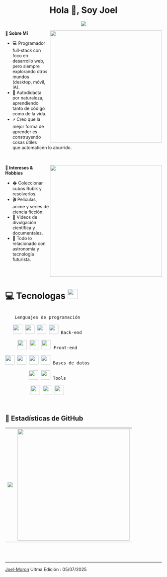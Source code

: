 <h1 align="center"> Hola 👋, Soy Joel</h1>

<p align="center">
    <a href="https://github.com/Joel-Moron">
        <img src="https://readme-typing-svg.herokuapp.com/?lines=Desarrollador+Full+Stack;Autodidacta+%7C+Curioso+tecnológico;Siempre+aprendiendo+nuevas+habilidades&center=true&width=500&height=45&font=Fira+Code&color=7FFF00&size=22">
    </a>
</p>

<img align="right" src="https://media.giphy.com/media/9gISqB3tncMmY/giphy.gif" width="360" />
<b>🚀 Sobre Mí</b>
<ul>
    <li>💻 Programador full-stack con foco en desarrollo web, pero siempre </br> explorando otros mundos (desktop, móvil, IA).</li>
    <li>🧠 Autodidacta por naturaleza, aprendiendo tanto de código </br> como de la vida.</li>
    <li>⚡ Creo que la mejor forma de aprender es construyendo cosas útiles </br> que automaticen lo aburrido.</li>
    <!-- <li>✍️ Ocasionalmente escribo sobre tecnología, tutoriales y experiencias </br> en mi <a href="#">blog</a> (próximamente).</li>-->
</ul>

</br>
</br>

<img align="right" width="360" src="https://images.unsplash.com/photo-1589707461048-d377b516c5fb?ixlib=rb-1.2.1&q=80&fm=jpg&crop=entropy&cs=tinysrgb&w=768&fit=max&ixid=eyJhcHBfaWQiOjE0MzMyOH0"/>
<b>🧩 Intereses & Hobbies</b>
<ul>
    <li>� Coleccionar cubos Rubik y resolverlos.</li>
    <li>🎬 Películas, anime y series de ciencia ficción.</li>
    <li>🧪 Videos de divulgación científica y documentales.</li>
    <li>🔭 Todo lo relacionado con astronomía y tecnología futurista.</li>
</ul>

</br>
</br>

# 💻 Tecnologas <img src = "https://media2.giphy.com/media/QssGEmpkyEOhBCb7e1/giphy.gif?cid=ecf05e47a0n3gi1bfqntqmob8g9aid1oyj2wr3ds3mg700bl&rid=giphy.gif" width = 32px>

<p style="display: inline-block;" align="center">
  <kbd>
    <kbd>Lenguajes de programación</kbd>
    <br>
    <br>
    <img width="30px" src="https://cdn.jsdelivr.net/gh/devicons/devicon/icons/python/python-plain.svg" /> 
    <img width="30px" src="https://cdn.jsdelivr.net/gh/devicons/devicon/icons/csharp/csharp-plain.svg" /> 
    <img width="30px" src="https://cdn.jsdelivr.net/gh/devicons/devicon@latest/icons/javascript/javascript-original.svg" /> 
    <img width="30px" src="https://cdn.jsdelivr.net/gh/devicons/devicon@latest/icons/php/php-original.svg" /> 
  </kbd>
  <kbd>
    <kbd>Back-end</kbd>
    <br>
    <br>
    <img width="30px" src="https://cdn.jsdelivr.net/gh/devicons/devicon/icons/dotnetcore/dotnetcore-original.svg" />
    <img width="30px" src="https://cdn.jsdelivr.net/gh/devicons/devicon@latest/icons/laravel/laravel-original.svg" />
    <img width="30px" src="https://cdn.jsdelivr.net/gh/devicons/devicon@latest/icons/nodejs/nodejs-original-wordmark.svg" />
  </kbd>
  <kbd>
    <kbd>Front-end</kbd>
    <br>
    <br>
    <img width="30px" src="https://cdn.jsdelivr.net/gh/devicons/devicon@latest/icons/react/react-original.svg" />
    <img width="30px" src="https://cdn.jsdelivr.net/gh/devicons/devicon@latest/icons/tailwindcss/tailwindcss-original.svg" />
    <img width="30px" src="https://cdn.jsdelivr.net/gh/devicons/devicon@latest/icons/bootstrap/bootstrap-original.svg" /> 
    <img width="30px" src="https://cdn.jsdelivr.net/gh/devicons/devicon/icons/jquery/jquery-plain.svg" />
  </kbd>
  <kbd>
    <kbd>Bases de datos</kbd>
    <br>
    <br>
    <img width="30px" src="https://cdn.jsdelivr.net/gh/devicons/devicon@latest/icons/mysql/mysql-original.svg" />
    <img width="30px" src="https://cdn.jsdelivr.net/gh/devicons/devicon/icons/microsoftsqlserver/microsoftsqlserver-plain.svg" />
  </kbd>
  <kbd>
    <kbd>Tools</kbd>
    <br>
    <br>
    <img width="30px" src="https://cdn.jsdelivr.net/gh/devicons/devicon/icons/vscode/vscode-original.svg" />
    <img width="30px" src="https://cdn.jsdelivr.net/gh/devicons/devicon/icons/visualstudio/visualstudio-plain.svg" />
    <img width="30px" src="https://cdn.jsdelivr.net/gh/devicons/devicon@latest/icons/postman/postman-original.svg" />
  </kbd>
</p>

<br>
<br>

## :star2: Estadísticas de GitHub

<div align="center">
<table>
    <tr>
        <td>
              <img src="https://github-readme-stats.vercel.app/api?username=Joel-Moron&show_icons=true&theme=tokyonight&hide_border=true&locale=es"/>
        </td>
        <td>
              <img src="https://github-readme-stats.vercel.app/api/top-langs/?username=Joel-Moron&layout=compact&theme=tokyonight&hide_border=true&locale=es" width="360" />
        </td>
    </tr>
</table>
</div>


</br>
</br>

---

[Joel-Moron](https://github.com/Joel-Moron)
Ultma Edición : 05/07/2025
